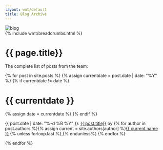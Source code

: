 ```yaml
---
layout: wmt/default
title: Blog Archive
---
```


<div class="row blog-page">
  <div class="col-md-2"><img src="/assets/wmt/img/icons/internal/icon-blog.png" class="img-responsive" alt="blog"/></div>
  <div class="col-md-8">
    {% include wmt/breadcrumbs.html %}
    <h1>{{ page.title}}</h1>
  </div>
  <div class="col-md-2"></div>
</div>
    
<div class="row blog-page">
  <div class="col-md-2"></div>
  <div class="col-md-8">

<p>The complete list of posts from the team:</p>

{% for post in site.posts %}
{% assign currentdate = post.date | date: "%Y" %}
{% if currentdate != date %}
<h1 id="y{{currentdate}}">{{ currentdate }}</h1>
{% assign date = currentdate %} 
{% endif %}

<p>
{{ post.date | date: "%-d %B %Y" }}:
<a href="{{ post.url }}">{{ post.title}}</a> by 
{% for author in post.authors %}{% assign current = site.authors[author] %}<a href="{{ current.web }}">{{ current.name }}</a>
{% unless forloop.last %},{% endunless%}
{% endfor %}
</p>

{% endfor %}


  </div>
  <div class="col-md-2"></div>
</div>
